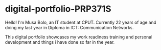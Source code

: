 # digital-portfolio-PRP371S

 Hello! I'm Musa Bolo, an IT student at CPUT. Currently 22 years of age and doing my last year in Diploma in ICT: Communication Networks.

This digital portfolio showcases my work readiness training and personal development and things i have done so far in the year.
